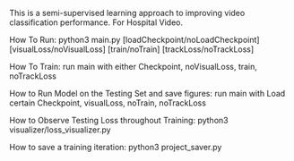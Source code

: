 This is a semi-supervised learning approach to improving video classification performance.
For Hospital Video.


How To Run:
python3 main.py [loadCheckpoint/noLoadCheckpoint] [visualLoss/noVisualLoss] [train/noTrain] [trackLoss/noTrackLoss]

How To Train:
run main with either Checkpoint, noVisualLoss, train, noTrackLoss

How to Run Model on the Testing Set and save figures:
run main with Load certain Checkpoint, visualLoss, noTrain, noTrackLoss

How to Observe Testing Loss throughout Training:
python3 visualizer/loss_visualizer.py

How to save a training iteration:
python3 project_saver.py


